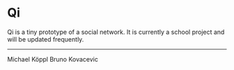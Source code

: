 Qi
==

Qi is a tiny prototype of a social network. It is currently a school project and will be updated frequently.

____________________________________
Michael Köppl
Bruno Kovacevic
